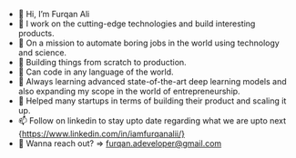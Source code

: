 - 👋 Hi, I’m Furqan Ali
- 👀 I work on the cutting-edge technologies and build interesting products.
- 👀 On a mission to automate boring jobs in the world using technology and science. 
- 🌱 Building things from scratch to production. 
- 🌱 Can code in any language of the world.
- 🌱 Always learning advanced state-of-the-art deep learning models and also expanding my scope in the world of entrepreneurship.  
- 👀 Helped many startups in terms of building their product and scaling it up. 
- 📫 Follow on linkedin to stay upto date regarding what we are upto next {https://www.linkedin.com/in/iamfurqanalii/}
- 👀 Wanna reach out? => furqan.adeveloper@gmail.com

<!---
furqan4545/furqan4545 is a ✨ special ✨ repository because its `README.md` (this file) appears on your GitHub profile.
You can click the Preview link to take a look at your changes.
--->
